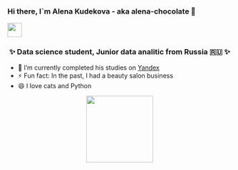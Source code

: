 ### Hi there, I`m Alena Kudekova - aka alena-chocolate :chocolate_bar:
<img src="https://github.com/blackcater/blackcater/raw/main/images/Hi.gif" height="32"/></h1>
<h3 align="center">✨ Data science student, Junior data analitic from Russia 🇷🇺 ✨</h3>


- 🔭 I’m currently completed his studies on [Yandex](https://ya.ru)
- ⚡ Fun fact: In the past, I had a beauty salon business
- 😄 I love cats and Python

<div id="header" align="center">
  <img src="https://media.giphy.com/media/LHZyixOnHwDDy/giphy.gif" width="150"/>
</div>
<!--
**alena-chocolate/alena-chocolate** is a ✨ _special_ ✨ repository because its `README.md` (this file) appears on your GitHub profile.

<h3 align="center">Data science student, Junior data analitic from Russia 🇷🇺</h3>

Here are some ideas to get you started:

- 🔭 I’m currently working on ...
- 🌱 I’m currently learning ...
- 👯 I’m looking to collaborate on ...
- 🤔 I’m looking for help with ...
- 💬 Ask me about ...
- 📫 How to reach me: ...
- 😄 Pronouns: ...
- ⚡ Fun fact: ...
-->
